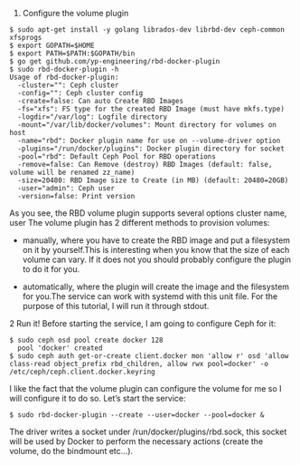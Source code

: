 1. Configure the volume plugin

```
$ sudo apt-get install -y golang librados-dev librbd-dev ceph-common xfsprogs
$ export GOPATH=$HOME
$ export PATH=$PATH:$GOPATH/bin
$ go get github.com/yp-engineering/rbd-docker-plugin
$ sudo rbd-docker-plugin -h
Usage of rbd-docker-plugin:
  -cluster="": Ceph cluster
  -config="": Ceph cluster config
  -create=false: Can auto Create RBD Images
  -fs="xfs": FS type for the created RBD Image (must have mkfs.type)
  -logdir="/var/log": Logfile directory
  -mount="/var/lib/docker/volumes": Mount directory for volumes on host
  -name="rbd": Docker plugin name for use on --volume-driver option
  -plugins="/run/docker/plugins": Docker plugin directory for socket
  -pool="rbd": Default Ceph Pool for RBD operations
  -remove=false: Can Remove (destroy) RBD Images (default: false, volume will be renamed zz_name)
  -size=20480: RBD Image size to Create (in MB) (default: 20480=20GB)
  -user="admin": Ceph user
  -version=false: Print version
```

As you see, the RBD volume plugin supports several options cluster name, user
The volume plugin has 2 different methods to provision volumes:

- manually, where you have to create the RBD image and put a filesystem on it by yourself.This is interesting when you know that the size of each volume can vary. If it does not you should probably configure the plugin to do it for you.

- automatically, where the plugin will create the image and the filesystem for you.The service can work with systemd with this unit file. For the purpose of this tutorial, I will run it through stdout.

2 Run it!
  Before starting the service, I am going to configure Ceph for it:
```
$ sudo ceph osd pool create docker 128
  pool 'docker' created
$ sudo ceph auth get-or-create client.docker mon 'allow r' osd 'allow class-read object_prefix rbd_children, allow rwx pool=docker' -o /etc/ceph/ceph.client.docker.keyring
```
  I like the fact that the volume plugin can configure the volume for me so I will configure it to do so. Let’s start the service:

```
$ sudo rbd-docker-plugin --create --user=docker --pool=docker &
```
  The driver writes a socket under /run/docker/plugins/rbd.sock, this socket will be used by Docker to perform the necessary actions (create the volume, do the bindmount etc…).
